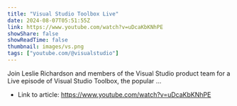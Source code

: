 ```yaml
---
title: "Visual Studio Toolbox Live"
date: 2024-08-07T05:51:55Z
link: https://www.youtube.com/watch?v=uDcaKbKNhPE
showShare: false
showReadTime: false
thumbnail: images/vs.png
tags: ["youtube.com/@visualstudio"]
---
```

Join Leslie Richardson and members of the Visual Studio product team for a Live episode of Visual Studio Toolbox, the popular ...

- Link to article: https://www.youtube.com/watch?v=uDcaKbKNhPE